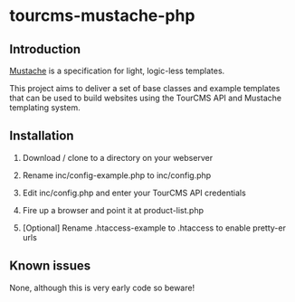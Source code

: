 # tourcms-mustache-php

## Introduction

[Mustache](http://mustache.github.com/) is a specification for light, logic-less templates. 

This project aims to deliver a set of base classes and example templates that can be used to build websites using the TourCMS API and Mustache templating system.

## Installation

1. Download / clone to a directory on your webserver

2. Rename inc/config-example.php to inc/config.php

3. Edit inc/config.php and enter your TourCMS API credentials

4. Fire up a browser and point it at product-list.php

5. [Optional] Rename .htaccess-example to .htaccess to enable pretty-er urls

## Known issues

None, although this is very early code so beware!